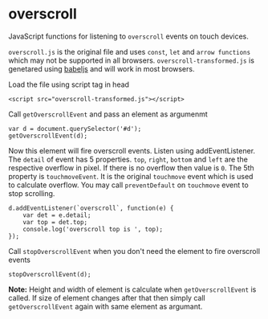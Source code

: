 # overscroll
JavaScript functions for listening to `overscroll` events on touch devices.

`overscroll.js` is the original file and uses `const`, `let` and `arrow functions` which may not be supported in all browsers. `overscroll-transformed.js` is genetared using [babeljs](https://babeljs.io/) and will work in most browsers.

Load the file using script tag in head

	<script src="overscroll-transformed.js"></script>

Call `getOverscrollEvent` and pass an element as argumenmt

	var d = document.querySelector('#d');
	getOverscrollEvent(d);

Now this element will fire overscroll events. Listen using addEventListener. The `detail` of event has 5 properties. `top`, `right`, `bottom` and `left` are the respective overflow in pixel. If there is no overflow then value is `0`. The 5th property is `touchmoveEvent`. It is the original `touchmove` event which is used to calculate overflow. You may call `preventDefault` on `touchmove` event to stop scrolling.

	d.addEventListener(`overscroll`, function(e) {
		var det = e.detail;
		var top = det.top;
		console.log('overscroll top is ', top);
	});

Call `stopOverscrollEvent` when you don't need the element to fire overscroll events

	stopOverscrollEvent(d);

**Note:** Height and width of element is calculate when `getOverscrollEvent` is called. If size of element changes after that then simply call `getOverscrollEvent` again with same element as argumant.
